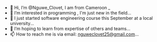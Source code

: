 - 👋 Hi, I’m @Nguwe_Clovet, 
I am from Cameroon 
_
- 👀 I’m interested in programming , 
 I'm just new  in the field...
- 🌱 I just started
 software engineering course this September at a local university...
- 💞️ I’m hoping to learn from expertise of others and teams...
- 📫 How to reach me is via email: nguweclovet25@gmail.com...

<!---
Clovetice1/Clovetice1 is a ✨ special ✨ repository because its `README.md` (this file) appears on your GitHub profile.
You can click the Preview link to take a look at your changes.
--->
